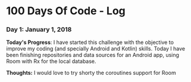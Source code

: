 # 100 Days Of Code - Log

### Day 1: January 1, 2018 

**Today's Progress**: I have started this challenge with the objective to improve my coding (and specially Android and Kotlin) skills. Today I have been finishing repositories and data sources for an Android app, using Room with Rx for the local database.

**Thoughts:** I would love to try shorty the coroutines support for Room


